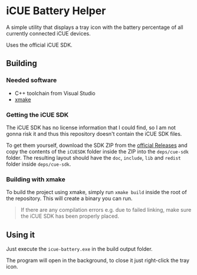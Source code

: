 # iCUE Battery Helper

A simple utility that displays a tray icon with the battery percentage of all currently connected iCUE devices.

Uses the official iCUE SDK.

## Building

### Needed software

- C++ toolchain from Visual Studio
- [xmake](https://xmake.io/#/)

### Getting the iCUE SDK

The iCUE SDK has no license information that I could find, so I am not gonna risk it and thus this repository doesn't contain the iCUE SDK files.

To get them yourself, download the SDK ZIP from the [official Releases](https://github.com/CorsairOfficial/cue-sdk/releases) and copy the contents of the `iCUESDK` folder inside the ZIP into
the `deps/cue-sdk` folder. The resulting layout should have the `doc`, `include`, `lib` and `redist` folder inside `deps/cue-sdk`.

### Building with xmake

To build the project using xmake, simply run `xmake build` inside the root of the repository. This will create a binary you can run.

> If there are any compilation errors e.g. due to failed linking, make sure the iCUE SDK has been properly placed.

## Using it

Just execute the `icue-battery.exe` in the build output folder.

The program will open in the background, to close it just right-click the tray icon.
